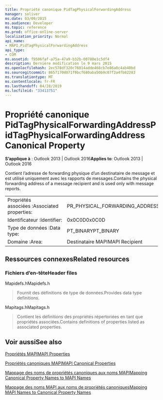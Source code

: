 ```yaml
---
title: Propriété canonique PidTagPhysicalForwardingAddress
manager: soliver
ms.date: 03/09/2015
ms.audience: Developer
ms.topic: reference
ms.prod: office-online-server
localization_priority: Normal
api_name:
- MAPI.PidTagPhysicalForwardingAddress
api_type:
- COM
ms.assetid: f9506faf-a75a-47a9-b32b-00780e1c5df4
description: Dernière modification le 9 mars 2015
ms.openlocfilehash: 2ec578df320c76014adde468cb7e86a0c4ab40bd
ms.sourcegitcommit: 8657170d071f9bcf680aba50b9c07f2a4fb82283
ms.translationtype: MT
ms.contentlocale: fr-FR
ms.lasthandoff: 04/28/2019
ms.locfileid: "33413751"
---
```

# <a name="pidtagphysicalforwardingaddress-canonical-property"></a><span data-ttu-id="da084-103">Propriété canonique PidTagPhysicalForwardingAddress</span><span class="sxs-lookup"><span data-stu-id="da084-103">PidTagPhysicalForwardingAddress Canonical Property</span></span>

  
  
<span data-ttu-id="da084-104">**S’applique à** : Outlook 2013 | Outlook 2016</span><span class="sxs-lookup"><span data-stu-id="da084-104">**Applies to**: Outlook 2013 | Outlook 2016</span></span> 
  
<span data-ttu-id="da084-105">Contient l’adresse de forwarding physique d’un destinataire de message et est utilisé uniquement avec les rapports de messages.</span><span class="sxs-lookup"><span data-stu-id="da084-105">Contains the physical forwarding address of a message recipient and is used only with message reports.</span></span>
  
|||
|:-----|:-----|
|<span data-ttu-id="da084-106">Propriétés associées :</span><span class="sxs-lookup"><span data-stu-id="da084-106">Associated properties:</span></span>  <br/> |<span data-ttu-id="da084-107">PR_PHYSICAL_FORWARDING_ADDRESS</span><span class="sxs-lookup"><span data-stu-id="da084-107">PR_PHYSICAL_FORWARDING_ADDRESS</span></span>  <br/> |
|<span data-ttu-id="da084-108">Identificateur :</span><span class="sxs-lookup"><span data-stu-id="da084-108">Identifier:</span></span>  <br/> |<span data-ttu-id="da084-109">0x0C0D</span><span class="sxs-lookup"><span data-stu-id="da084-109">0x0C0D</span></span>  <br/> |
|<span data-ttu-id="da084-110">Type de données :</span><span class="sxs-lookup"><span data-stu-id="da084-110">Data type:</span></span>  <br/> |<span data-ttu-id="da084-111">PT_BINARY</span><span class="sxs-lookup"><span data-stu-id="da084-111">PT_BINARY</span></span>  <br/> |
|<span data-ttu-id="da084-112">Domaine :</span><span class="sxs-lookup"><span data-stu-id="da084-112">Area:</span></span>  <br/> |<span data-ttu-id="da084-113">Destinataire MAPI</span><span class="sxs-lookup"><span data-stu-id="da084-113">MAPI Recipient</span></span>  <br/> |
   
## <a name="related-resources"></a><span data-ttu-id="da084-114">Ressources connexes</span><span class="sxs-lookup"><span data-stu-id="da084-114">Related resources</span></span>

### <a name="header-files"></a><span data-ttu-id="da084-115">Fichiers d’en-tête</span><span class="sxs-lookup"><span data-stu-id="da084-115">Header files</span></span>

<span data-ttu-id="da084-116">Mapidefs.h</span><span class="sxs-lookup"><span data-stu-id="da084-116">Mapidefs.h</span></span>
  
> <span data-ttu-id="da084-117">Fournit des définitions de type de données.</span><span class="sxs-lookup"><span data-stu-id="da084-117">Provides data type definitions.</span></span>
    
<span data-ttu-id="da084-118">Mapitags.h</span><span class="sxs-lookup"><span data-stu-id="da084-118">Mapitags.h</span></span>
  
> <span data-ttu-id="da084-119">Contient les définitions des propriétés répertoriées en tant que propriétés associées.</span><span class="sxs-lookup"><span data-stu-id="da084-119">Contains definitions of properties listed as associated properties.</span></span>
    
## <a name="see-also"></a><span data-ttu-id="da084-120">Voir aussi</span><span class="sxs-lookup"><span data-stu-id="da084-120">See also</span></span>



[<span data-ttu-id="da084-121">Propriétés MAPI</span><span class="sxs-lookup"><span data-stu-id="da084-121">MAPI Properties</span></span>](mapi-properties.md)
  
[<span data-ttu-id="da084-122">Propriétés canoniques MAPI</span><span class="sxs-lookup"><span data-stu-id="da084-122">MAPI Canonical Properties</span></span>](mapi-canonical-properties.md)
  
[<span data-ttu-id="da084-123">Mappage des noms de propriétés canoniques aux noms MAPI</span><span class="sxs-lookup"><span data-stu-id="da084-123">Mapping Canonical Property Names to MAPI Names</span></span>](mapping-canonical-property-names-to-mapi-names.md)
  
[<span data-ttu-id="da084-124">Mappage des noms MAPI aux noms de propriétés canoniques</span><span class="sxs-lookup"><span data-stu-id="da084-124">Mapping MAPI Names to Canonical Property Names</span></span>](mapping-mapi-names-to-canonical-property-names.md)

